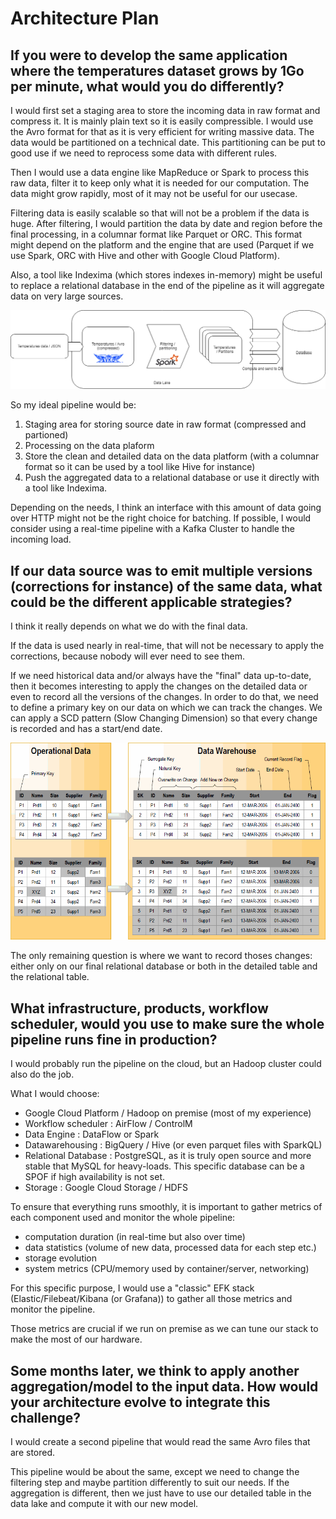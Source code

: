 # Architecture Plan
## If you were to develop the same application where the temperatures dataset grows by 1Go per minute, what would you do differently?

I would first set a staging area to store the incoming data in raw format and compress it. It is mainly plain text so it is easily compressible. I would use the Avro format for that as it is very efficient for writing massive data. The data would be partitioned on a technical date. This partitioning can be put to good use if we need to reprocess some data with different rules.

Then I would use a data engine like MapReduce or Spark to process this raw data, filter it to keep only what it is needed for our computation. The data might grow rapidly, most of it may not be useful for our usecase.

Filtering data is easily scalable so that will not be a problem if the data is huge. After filtering, I would partition the data by date and region before the final processing, in a columnar format like Parquet or ORC. This format might depend on the platform and the engine that are used (Parquet if we use Spark, ORC with Hive and other with Google Cloud Platform).

Also, a tool like Indexima (which stores indexes in-memory) might be useful to replace a relational database in the end of the pipeline as it will aggregate data on very large sources.

![](/images/schema1.png)

So my ideal pipeline would be:
1. Staging area for storing source date in raw format (compressed and partioned)
2. Processing on the data plaform
3. Store the clean and detailed data on the data platform (with a columnar format so it can be used by a tool like Hive for instance)
4. Push the aggregated data to a relational database or use it directly with a tool like Indexima.

Depending on the needs, I think an interface with this amount of data going over HTTP might not be the right choice for batching. If possible, I would consider using a real-time pipeline with a Kafka Cluster to handle the incoming load. 

## If our data source was to emit multiple versions (corrections for instance) of the same data, what could be the different applicable strategies?

I think it really depends on what we do with the final data. 

If the data is used nearly in real-time, that will not be necessary to apply the corrections, because nobody will ever need to see them.

If we need historical data and/or always have the "final" data up-to-date, then it becomes interesting to apply the changes on the detailed data or even to record all the versions of the changes. In order to do that, we need to define a primary key on our data on which we can track the changes. We can apply a SCD pattern (Slow Changing Dimension) so that every change is recorded and has a start/end date.

![](/images/scd_example.gif)

The only remaining question is where we want to record thoses changes: either only on our final relational database or both in the detailed table and the relational table.

## What infrastructure, products, workflow scheduler, would you use to make sure the whole pipeline runs fine in production?

I would probably run the pipeline on the cloud, but an Hadoop cluster could also do the job. 

What I would choose:
- Google Cloud Platform / Hadoop on premise (most of my experience)
- Workflow scheduler : AirFlow / ControlM
- Data Engine : DataFlow or Spark
- Datawarehousing : BigQuery / Hive (or even parquet files with SparkQL)
- Relational Database : PostgreSQL, as it is truly open source and more stable that MySQL for heavy-loads. This specific database can be a SPOF if high availability is not set.
- Storage : Google Cloud Storage / HDFS

To ensure that everything runs smoothly, it is important to gather metrics of each component used and monitor the whole pipeline:
- computation duration (in real-time but also over time)
- data statistics (volume of new data, processed data for each step etc.)
- storage evolution
- system metrics (CPU/memory used by container/server, networking)

For this specific purpose, I would use a "classic" EFK stack (Elastic/Filebeat/Kibana (or Grafana)) to gather all those metrics and monitor the pipeline.

Those metrics are crucial if we run on premise as we can tune our stack to make the most of our hardware.

## Some months later, we think to apply another aggregation/model to the input data. How would your architecture evolve to integrate this challenge?

I would create a second pipeline that would read the same Avro files that are stored. 

This pipeline would be about the same, except we need to change the filtering step and maybe partition differently to suit our needs. If the aggregation is different, then we just have to use our detailed table in the data lake and compute it with our new model.
